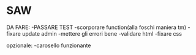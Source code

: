 # SAW
DA FARE:
-PASSARE TEST
-scorporare function(alla foschi maniera tm)
-fixare update admin
-mettere gli errori bene
-validare html
-fixare css


opzionale:
-carosello funzionante

